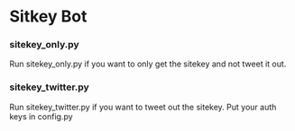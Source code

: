 # Sitkey Bot

### sitekey_only.py
Run sitekey_only.py if you want to only get the sitekey and not tweet it out.

### sitekey_twitter.py
Run sitekey_twitter.py if you want to tweet out the sitekey. Put your auth keys in config.py
